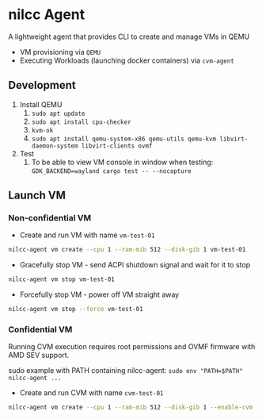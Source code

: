 # nilcc Agent

A lightweight agent that provides CLI to create and manage VMs in QEMU
- VM provisioning via `QEMU`
- Executing Workloads (launching docker containers) via `cvm-agent`

## Development
1. Install QEMU
   1. `sudo apt update`
   2. `sudo apt install cpu-checker`
   3. `kvm-ok`
   4. `sudo apt install qemu-system-x86 qemu-utils qemu-kvm libvirt-daemon-system libvirt-clients ovmf`
2. Test
   1. To be able to view VM console in window when testing: `GDK_BACKEND=wayland cargo test -- --nocapture`

## Launch VM

### Non-confidential VM

- Create and run VM with name `vm-test-01`
```bash
nilcc-agent vm create --cpu 1 --ram-mib 512 --disk-gib 1 vm-test-01
```

- Gracefully stop VM - send ACPI shutdown signal and wait for it to stop
```bash
nilcc-agent vm stop vm-test-01
```

- Forcefully stop VM - power off VM straight away
```bash
nilcc-agent vm stop --force vm-test-01
```

### Confidential VM

Running CVM execution requires root permissions and OVMF firmware with AMD SEV support.

sudo example with PATH containing nilcc-agent: `sudo env "PATH=$PATH" nilcc-agent ...`

- Create and run CVM with name `cvm-test-01`
```bash
nilcc-agent vm create --cpu 1 --ram-mib 512 --disk-gib 1 --enable-cvm --bios-path /home/ubuntu/shared/AMDSEV/usr/local/share/qemu/OVMF.fd cvm-test-01
```
